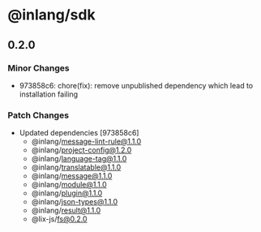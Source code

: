 # @inlang/sdk

## 0.2.0

### Minor Changes

- 973858c6: chore(fix): remove unpublished dependency which lead to installation failing

### Patch Changes

- Updated dependencies [973858c6]
  - @inlang/message-lint-rule@1.1.0
  - @inlang/project-config@1.2.0
  - @inlang/language-tag@1.1.0
  - @inlang/translatable@1.1.0
  - @inlang/message@1.1.0
  - @inlang/module@1.1.0
  - @inlang/plugin@1.1.0
  - @inlang/json-types@1.1.0
  - @inlang/result@1.1.0
  - @lix-js/fs@0.2.0
